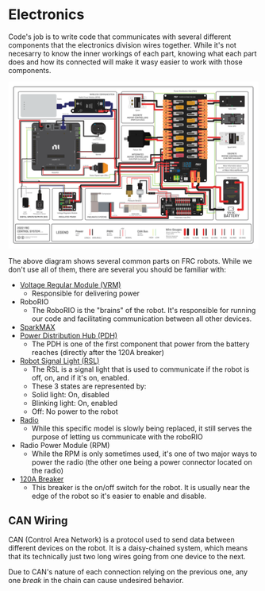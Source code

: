 # Electronics

Code's job is to write code that communicates with several different components that the electronics division wires together. While it's not necesarry to know the inner workings of each part, knowing what each part does and how its connected will make it wasy easier to work with those components.

![Control System Map](../../assets/frc-control-system-layout-rev.png)

The above diagram shows several common parts on FRC robots. While we don't use all of them, there are several you should be familiar with:

- [Voltage Regular Module (VRM)](https://docs.wpilib.org/en/stable/docs/controls-overviews/control-system-hardware.html#ctre-voltage-regulator-module)
  - Responsible for delivering power
- RoboRIO
  - The RoboRIO is the "brains" of the robot. It's responsible for running our code and facilitating communication between all other devices.
- [SparkMAX](https://docs.wpilib.org/en/stable/docs/controls-overviews/control-system-hardware.html#ctre-voltage-regulator-module)
- [Power Distribution Hub (PDH)](https://docs.wpilib.org/en/stable/docs/hardware/hardware-basics/status-lights-ref.html)
  - The PDH is one of the first component that power from the battery reaches (directly after the 120A breaker)
- [Robot Signal Light (RSL)](https://docs.wpilib.org/en/stable/docs/controls-overviews/control-system-hardware.html#ctre-voltage-regulator-module)
  - The RSL is a signal light that is used to communicate if the robot is off, on, and if it's on, enabled.
  - These 3 states are represented by:
  - Solid light: On, disabled
  - Blinking light: On, enabled
  - Off: No power to the robot
- [Radio](https://docs.wpilib.org/en/stable/docs/controls-overviews/control-system-hardware.html#openmesh-om5p-an-or-om5p-ac-radio)
  - While this specific model is slowly being replaced, it still serves the purpose of letting us communicate with the roboRIO
- Radio Power Module (RPM)
  - While the RPM is only sometimes used, it's one of two major ways to power the radio (the other one being a power connector located on the radio)
- [120A Breaker](https://docs.wpilib.org/en/stable/docs/controls-overviews/control-system-hardware.html#ctre-voltage-regulator-module)
  - This breaker is the on/off switch for the robot. It is usually near the edge of the robot so it's easier to enable and disable.

## CAN Wiring

CAN (Control Area Network) is a protocol used to send data between different devices on the robot. It is a daisy-chained system, which means that its technically just two long wires going from one device to the next.

Due to CAN's nature of each connection relying on the previous one, any one *break* in the chain can cause undesired behavior.
